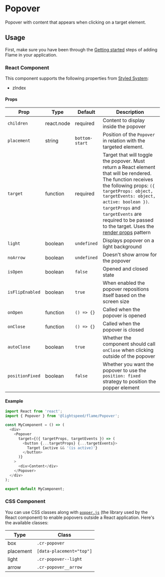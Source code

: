 # Popover

Popover with content that appears when clicking on a target element.

## Usage

First, make sure you have been through the [Getting started](https://github.com/lightspeed/flame#getting-started) steps of adding Flame in your application.

### React Component

This component supports the following properties from [Styled System](https://github.com/jxnblk/styled-system/blob/master/docs/api.md):

- zIndex

#### Props

| Prop            | Type       | Default        | Description                                                                                                                                                                                                                                                                                                                                                                    |
| --------------- | ---------- | -------------- | ------------------------------------------------------------------------------------------------------------------------------------------------------------------------------------------------------------------------------------------------------------------------------------------------------------------------------------------------------------------------------ |
| `children`      | react.node | required       | Content to display inside the popover                                                                                                                                                                                                                                                                                                                                          |
| `placement`     | string     | `bottom-start` | Position of the `Popover` in relation with the targeted element.                                                                                                                                                                                                                                                                                                               |
| `target`        | function   | required       | Target that will toggle the popover. Must return a React element that will be rendered. The function receives the following props: `({ targetProps: object, targetEvents: object, active: boolean })`. `targetProps` and `targetEvents` are required to be passed to the target. Uses the [render props](https://cdb.reacttraining.com/use-a-render-prop-50de598f11ce) pattern |
| `light`         | boolean    | `undefined`    | Displays popover on a light background                                                                                                                                                                                                                                                                                                                                         |
| `noArrow`       | boolean    | `undefined`    | Doesn't show arrow for the popover                                                                                                                                                                                                                                                                                                                                             |
| `isOpen`        | boolean    | `false`        | Opened and closed state                                                                                                                                                                                                                                                                                                                                                        |
| `isFlipEnabled` | boolean    | `true`         | When enabled the popover repositions itself based on the screen size                                                                                                                                                                                                                                                                                                           |
| `onOpen`        | function   | `() => {}`     | Called when the popover is opened                                                                                                                                                                                                                                                                                                                                              |
| `onClose`       | function   | `() => {}`     | Called when the popover is closed                                                                                                                                                                                                                                                                                                                                              |
| `autoClose`     | boolean    | `true`         | Whether the component should call `onClose` when clicking outside of the popover                                                                                                                                                                                                                                                                                               |
| `positionFixed` | boolean    | `false`        | Whether you want the popover to use the `position: fixed` strategy to position the popper element                                                                                                                                                                                                                                                                              |

#### Example

```js
import React from 'react';
import { Popover } from '@lightspeed/flame/Popover';

const MyComponent = () => (
  <div>
    <Popover
      target={({ targetProps, targetEvents }) => (
        <button {...targetProps} {...targetEvents}>
          Target {active && '(is active)'}
        </button>
      )}
    >
      <div>Content</div>
    </Popover>
  </div>
);

export default MyComponent;
```

### CSS Component

You can use CSS classes along with [`popper.js`](https://popper.js.org/) (the library used by the React component) to enable popovers outside a React application. Here's the available classes:

| Type      | Class                    |
| --------- | ------------------------ |
| box       | `.cr-popover`            |
| placement | `[data-placement="top"]` |
| light     | `.cr-popover--light`     |
| arrow     | `.cr-popover__arrow`     |
